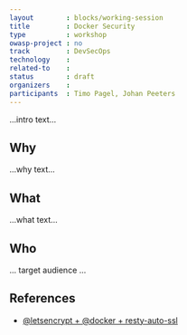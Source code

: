 ```yaml
---
layout        : blocks/working-session
title         : Docker Security
type          : workshop
owasp-project : no
track         : DevSecOps
technology    :
related-to    :
status        : draft
organizers    :
participants  : Timo Pagel, Johan Peeters
---
```


...intro text...

## Why

...why text...

## What

...what text...

## Who

... target audience ...

## References

 - [@letsencrypt + @docker + resty-auto-ssl](https://twitter.com/bpedro/status/859862631921987586)

